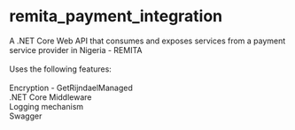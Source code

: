 # remita_payment_integration
A .NET Core Web API that consumes and exposes services from a payment service provider in Nigeria - REMITA<br><br>
Uses the following features:<br><br>
Encryption - GetRijndaelManaged <br>
.NET Core Middleware <br>
Logging mechanism <br>
Swagger<br>
